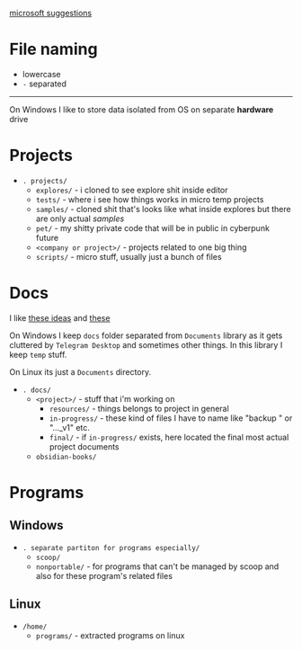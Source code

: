 [microsoft suggestions](https://www.microsoft.com/en-us/microsoft-365/business-insights-ideas/resources/11-ideas-for-how-to-organize-digital-files)

# File naming
- lowercase
- `-` separated
---
On Windows I like to store data isolated from OS on separate **hardware** drive 

# Projects

- `. projects/`
    - `explores/` - i cloned to see explore shit inside editor
    - `tests/` - where i see how things works in micro temp projects
    - `samples/` - cloned shit that's looks like what inside explores but there are only actual *samples*
    - `pet/` - my shitty private code that will be in public in cyberpunk future
    - `<company or project>/` - projects related to one big thing
    - `scripts/` - micro stuff, usually just a bunch of files

# Docs
I like [these ideas](https://www.nytimes.com/wirecutter/guides/how-to-organize-your-digital-files/) and [these](https://www.mindtools.com/ahjudzv/7-tips-for-effective-file-management)

On Windows I keep `docs` folder separated from `Documents` library as it gets cluttered by `Telegram Desktop` and sometimes other things. In this library I keep `temp` stuff.

On Linux its just a `Documents` directory.

- `. docs/`
    - `<project>/` - stuff that i'm working on
        - `resources/` - things belongs to project in general
        - `in-progress/` - these kind of files I have to name like "backup <date>" or "..._v1" etc.
        - `final/` - if `in-progress/` exists, here located the final most actual project documents
    - `obsidian-books/`    

# Programs
## Windows
- `. separate partiton for programs especially/`
    - `scoop/`
    - `nonportable/` - for programs that can't be managed by scoop and also for these program's related files

## Linux
- `/home/`
    - `programs/` - extracted programs on linux